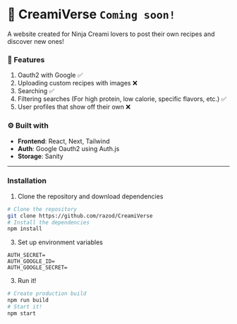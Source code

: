 # 🍦 CreamiVerse ```Coming soon!```
A website created for Ninja Creami lovers to post their own recipes and discover new ones! 

### 🚀 Features
1. Oauth2 with Google ✅
2. Uploading custom recipes with images ❌
3. Searching ✅
4. Filtering searches (For high protein, low calorie, specific flavors, etc.) ✅
5. User profiles that show off their own ❌

### ⚙️ Built with
- **Frontend**: React, Next, Tailwind
- **Auth**: Google Oauth2 using Auth.js
- **Storage**: Sanity

---
### Installation
1. Clone the repository and download dependencies
```bash
# Clone the repository
git clone https://github.com/razod/CreamiVerse
# Install the dependencies
npm install
```
3. Set up environment variables
```env
AUTH_SECRET=
AUTH_GOOGLE_ID=
AUTH_GOOGLE_SECRET=
```
3. Run it!
```bash
# Create production build
npm run build
# Start it!
npm start
```
